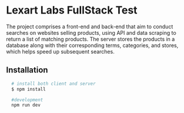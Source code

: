 # Lexart Labs FullStack Test

The project comprises a front-end and back-end that aim to conduct searches on websites selling products, using API and data scraping to return a list of matching products. The server stores the products in a database along with their corresponding terms, categories, and stores, which helps speed up subsequent searches.


## Installation


```bash
  # install both client and server
  $ npm install

  #development
  npm run dev
```
